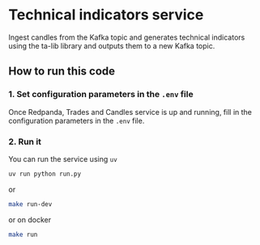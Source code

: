 # Technical indicators service

Ingest candles from the Kafka topic and generates technical indicators using the ta-lib library and outputs them to a new Kafka topic.

## How to run this code

### 1. Set configuration parameters in the `.env` file
Once Redpanda, Trades and Candles service is up and running, fill in the configuration parameters in the `.env` file.

### 2. Run it
You can run the service using `uv`
```bash
uv run python run.py
```
or
```bash
make run-dev
```
or on docker
```bash
make run
```